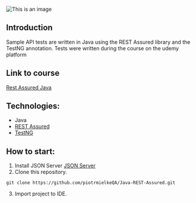 ![This is an image](https://rest-assured.io/img/name-transparent.png)

## Introduction
Sample API tests are written in Java using the REST Assured library and the TestNG annotation.
Tests were written during the course on the udemy platform

## Link to course 
[Rest Assured Java](https://www.udemy.com/course/rest-assured-java/)

## Technologies:
- Java
- [REST Assured](https://rest-assured.io/)
- [TestNG](https://testng.org/doc/)

## How to start:
1. Install JSON Server [JSON Server](https://github.com/typicode/json-server#getting-started)
2. Clone this repository.

```
git clone https://github.com/piotrmielkeQA/Java-REST-Assured.git
```
3. Import project to IDE.

